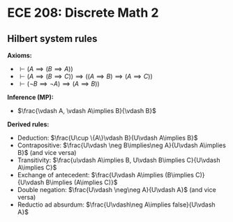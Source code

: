 # ECE 208: Discrete Math 2

## Hilbert system rules

**Axioms:**

- $\vdash (A\implies (B\implies A))$
- $\vdash (A\implies (B\implies C))\implies ((A\implies B)\implies (A\implies C))$
- $\vdash (\neg B\implies\neg A)\implies (A\implies B))$

**Inference (MP):**

- $\frac{\vdash A, \vdash A\implies B}{\vdash B}$

**Derived rules:**

- Deduction: $\frac{U\cup \{A\}\vdash B}{U\vdash A\implies B}$
- Contrapositive: $\frac{U\vdash \neg B\implies\neg A}{U\vdash A\implies B}$ (and vice versa)
- Transitivity: $\frac{u\vdash A\implies B, U\vdash B\implies C}{U\vdash A\implies C}$
- Exchange of antecedent: $\frac{U\vdash A\implies (B\implies C)}{U\vdash B\implies (A\implies C)}$
- Double negation: $\frac{U\vdash \neg\neg A}{U\vdash A}$ (and vice versa)
- Reductio ad absurdum: $\frac{U\vdash\neg A\implies false}{U\vdash A}$
